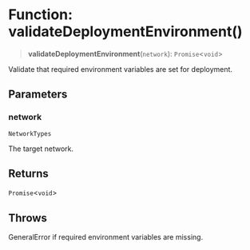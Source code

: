 # Function: validateDeploymentEnvironment()

> **validateDeploymentEnvironment**(`network`): `Promise`\<`void`\>

Validate that required environment variables are set for deployment.

## Parameters

### network

`NetworkTypes`

The target network.

## Returns

`Promise`\<`void`\>

## Throws

GeneralError if required environment variables are missing.
